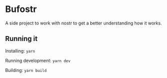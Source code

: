# Bufostr

A side project to work with nostr to get a better understanding how it works.

## Running it

Installing:
`yarn`

Running development:
`yarn dev`

Building:
`yarn build`